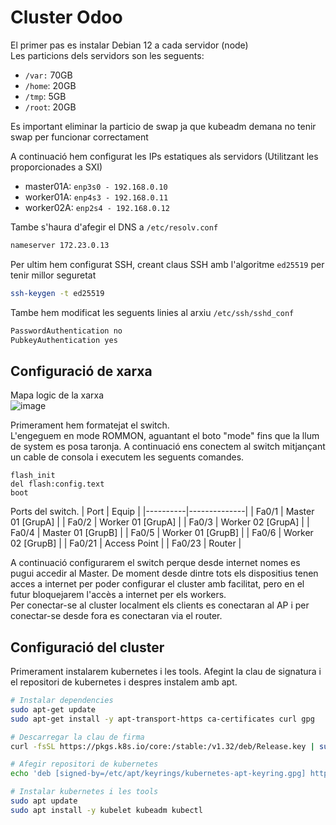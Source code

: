 # Cluster Odoo
El primer pas es instalar Debian 12 a cada servidor (node)\
Les particions dels servidors son les seguents:
- `/var:` 70GB
- `/home`: 20GB
- `/tmp`: 5GB
- `/root`: 20GB

Es important eliminar la particio de swap ja que kubeadm demana no tenir swap per funcionar correctament

A continuació hem configurat les IPs estatiques als servidors (Utilitzant les proporcionades a SXI)
- master01A: `enp3s0 - 192.168.0.10`
- worker01A: `enp4s3 - 192.168.0.11`
- worker02A: `enp2s4 - 192.168.0.12`

Tambe s'haura d'afegir el DNS a `/etc/resolv.conf`
```bash
nameserver 172.23.0.13
```

Per ultim hem configurat SSH, creant claus SSH amb l'algoritme `ed25519` per tenir millor seguretat
```bash
ssh-keygen -t ed25519
```
Tambe hem modificat les seguents linies al arxiu `/etc/ssh/sshd_conf`
```bash
PasswordAuthentication no
PubkeyAuthentication yes
```

## Configuració de xarxa
Mapa logic de la xarxa\
![image](https://github.com/user-attachments/assets/89b62609-eace-4fdc-9337-a375e91e6623)


Primerament hem formatejat el switch.\
L'engeguem en mode ROMMON, aguantant el boto "mode" fins que la llum de system es posa taronja. A continuació ens conectem al switch mitjançant un cable de consola i executem les seguents comandes.
```
flash_init
del flash:config.text
boot
```
Ports del switch.
| Port | Equip |
|----------|--------------|
| Fa0/1    | Master 01 [GrupA]   |
| Fa0/2    | Worker 01 [GrupA]   | 
| Fa0/3    | Worker 02 [GrupA]   |
| Fa0/4    | Master 01 [GrupB]   |
| Fa0/5    | Worker 01 [GrupB]   |
| Fa0/6    | Worker 02 [GrupB]   |
| Fa0/21   | Access Point |
| Fa0/23   | Router       |

A continuació configurarem el switch perque desde internet nomes es pugui accedir al Master. De moment desde dintre tots els dispositius tenen acces a internet per poder configurar el cluster amb facilitat, pero en el futur bloquejarem l'accès a internet per els workers.\
Per conectar-se al cluster localment els clients es conectaran al AP i per conectar-se desde fora es conectaran via el router.

## Configuració del cluster
Primerament instalarem kubernetes i les tools. Afegint la clau de signatura i el repositori de kubernetes i despres instalem amb apt.
```bash
# Instalar dependencies
sudo apt-get update
sudo apt-get install -y apt-transport-https ca-certificates curl gpg

# Descarregar la clau de firma
curl -fsSL https://pkgs.k8s.io/core:/stable:/v1.32/deb/Release.key | sudo gpg --dearmor -o /etc/apt/keyrings/kubernetes-apt-keyring.gpg

# Afegir repositori de kubernetes
echo 'deb [signed-by=/etc/apt/keyrings/kubernetes-apt-keyring.gpg] https://pkgs.k8s.io/core:/stable:/v1.32/deb/ /' | sudo tee /etc/apt/sources.list.d/kubernetes.list

# Instalar kubernetes i les tools
sudo apt update
sudo apt install -y kubelet kubeadm kubectl
```
